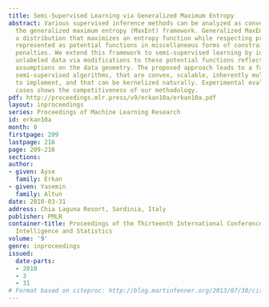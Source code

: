 ```yaml
---
title: Semi-Supervised Learning via Generalized Maximum Entropy
abstract: Various supervised inference methods can be analyzed as convex duals of
  the generalized maximum entropy (MaxEnt) framework. Generalized MaxEnt aims to find
  a distribution that maximizes an entropy function while respecting prior information
  represented as potential functions in miscellaneous forms of constraints and/or
  penalties. We extend this framework to semi-supervised learning by incorporating
  unlabeled data via modifications to these potential functions reflecting structural
  assumptions on the data geometry. The proposed approach leads to a family of discriminative
  semi-supervised algorithms, that are convex, scalable, inherently multi-class, easy
  to implement, and that can be kernelized naturally. Experimental evaluation of special
  cases shows the competitiveness of our methodology.
pdf: http://proceedings.mlr.press/v9/erkan10a/erkan10a.pdf
layout: inproceedings
series: Proceedings of Machine Learning Research
id: erkan10a
month: 0
firstpage: 209
lastpage: 216
page: 209-216
sections: 
author:
- given: Ayse
  family: Erkan
- given: Yasemin
  family: Altun
date: 2010-03-31
address: Chia Laguna Resort, Sardinia, Italy
publisher: PMLR
container-title: Proceedings of the Thirteenth International Conference on Artificial
  Intelligence and Statistics
volume: '9'
genre: inproceedings
issued:
  date-parts:
  - 2010
  - 3
  - 31
# Format based on citeproc: http://blog.martinfenner.org/2013/07/30/citeproc-yaml-for-bibliographies/
---
```

